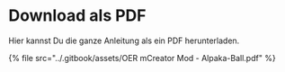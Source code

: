 # Download als PDF

Hier kannst Du die ganze Anleitung als ein PDF herunterladen.

{% file src="../.gitbook/assets/OER mCreator Mod - Alpaka-Ball.pdf" %}
